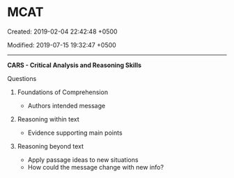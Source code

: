 # MCAT

Created: 2019-02-04 22:42:48 +0500

Modified: 2019-07-15 19:32:47 +0500

---

**CARS - Critical Analysis and Reasoning Skills**



Questions

1.  Foundations of Comprehension
    -   Authors intended message

2.  Reasoning within text
    -   Evidence supporting main points

3.  Reasoning beyond text
    -   Apply passage ideas to new situations
    -   How could the message change with new info?
